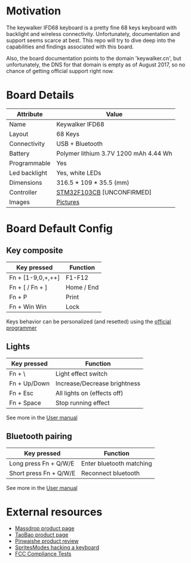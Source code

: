# Motivation
The keywalker IFD68 keyboard is a pretty fine 68 keys keyboard with backlight and wireless connectivity. Unfortunately, documentation and support seems scarce at best. This repo will try to dive deep into the capabilities and findings associated with this board.

Also, the board documentation points to the domain 'keywalker.cn', but unfortunately, the DNS for that domain is empty as of August 2017, so no chance of getting official support right now.

# Board Details

| Attribute | Value |
| --------- | ----- |
| Name | Keywalker IFD68 |
| Layout | 68 Keys |
| Connectivity | USB + Bluetooth |
| Battery | Polymer lithium 3.7V 1200 mAh 4.44 Wh |
| Programmable | Yes |
| Led backlight | Yes, white LEDs |
| Dimensions | 316.5 * 109 * 35.5 (mm) |
| Controller | [STM32F103CB](http://www.st.com/content/st_com/en/products/microcontrollers/stm32-32-bit-arm-cortex-mcus/stm32-mainstream-mcus/stm32f1-series/stm32f103/stm32f103cb.html) [UNCONFIRMED] |
| Images | [Pictures](https://github.com/GonzaloAlvarez/ifd68/tree/master/media) |

# Board Default Config

## Key composite

| Key pressed |  Function |
| ----------- | --------- |
| Fn + [1-9,0,+,++] | F1-F12 |
| Fn + [ / Fn + ] | Home / End |
| Fn + P | Print |
| Fn + Win Win | Lock |

Keys behavior can be personalized (and resetted) using the [official programmer](https://github.com/GonzaloAlvarez/ifd68/tree/master/software/original/programmer)

## Lights

| Key pressed |  Function |
| ----------- | --------- |
| Fn + \ | Light effect switch |
| Fn + Up/Down | Increase/Decrease brightness |
| Fn + Esc | All lights on (effects off) |
| Fn + Space | Stop running effect |

See more in the [User manual](https://github.com/GonzaloAlvarez/ifd68/blob/master/media/docs/IFD68-User-Manual.pdf)

## Bluetooth pairing
| Key pressed |  Function |
| ----------- | --------- |
| Long press Fn + Q/W/E | Enter bluetooth matching |
| Short press Fn + Q/W/E | Reconnect bluetooth |

See more in the [User manual](https://github.com/GonzaloAlvarez/ifd68/blob/master/media/docs/IFD68-User-Manual.pdf)

# External resources

* [Massdrop product page](https://www.massdrop.com/buy/keywalker-68-bluetooth-mechanical-keyboard)
* [TaoBao product page](https://item.taobao.com/item.htm?spm=a230r.1.14.43.73b217c4Z58Gq4&id=553191491984)
* [Pinwaishe product review](http://www.pinwaishe.com/wspc/19828.html)
* [SpritesModes hacking a keyboard](https://spritesmods.com/?art=rapidisnake)
* [FCC Compliance Tests](https://fccid.io/2AMOT-IFD-68)

